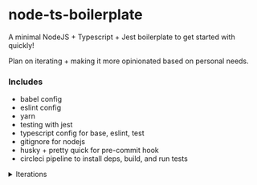 # node-ts-boilerplate

A minimal NodeJS + Typescript + Jest boilerplate to get started with quickly!

Plan on iterating + making it more opinionated based on personal needs.

### Includes

- babel config
- eslint config
- yarn
- testing with jest
- typescript config for base, eslint, test
- gitignore for nodejs
- husky + pretty quick for pre-commit hook
- circleci pipeline to install deps, build, and run tests

<details>
  <summary>Iterations</summary>

- **🛠 v1.0** - This is a basic setup to help me make scripts that are going to run in production and/or will interface with production data

</details>

